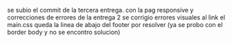 se subio el commit de la tercera entrega. con la pag responsive y correcciones de errores de la entrega 2 
se corrigio errores visuales al link el main.css 
queda la linea de abajo del footer por resolver (ya se probo con el border body y no se encontro solucion)
